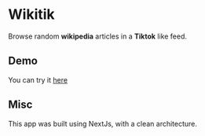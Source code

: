 # Wikitik

Browse random **wikipedia** articles in a **Tiktok** like feed.

## Demo

You can try it [here](https://imaginative-kleicha-f66a88.netlify.app/)

## Misc

This app was built using NextJs, with a clean architecture.
